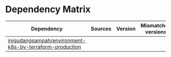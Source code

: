 # Dependency Matrix

Dependency | Sources | Version | Mismatched versions
---------- | ------- | ------- | -------------------
[inigudangsampah/environment-k8s-by-terraform-production](https://github.com/inigudangsampah/environment-k8s-by-terraform-production.git) |  | []() | 
